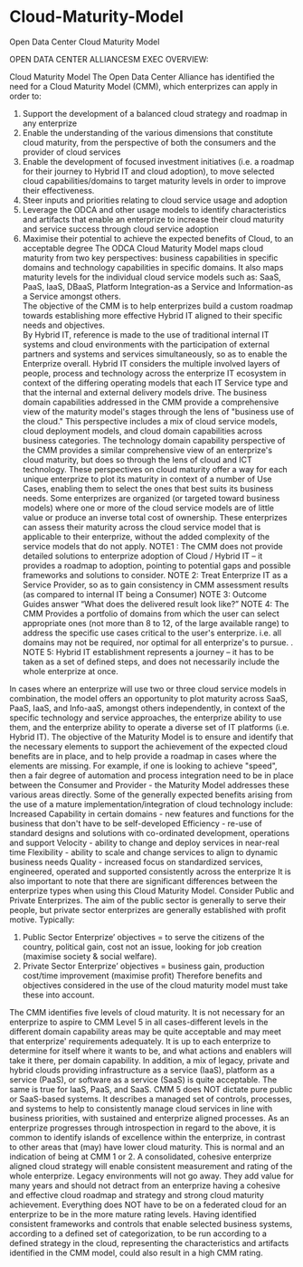 # Cloud-Maturity-Model
Open Data Center Cloud Maturity Model

OPEN DATA CENTER ALLIANCESM EXEC OVERVIEW: 

 Cloud Maturity Model 
 The Open Data Center Alliance has identified the need for a Cloud Maturity Model (CMM), which enterprizes can apply in order to:
1. Support the development of a balanced cloud strategy and roadmap in any enterprize
2. Enable the understanding of the various dimensions that constitute cloud maturity, from the perspective of both the consumers and the provider of cloud services
3. Enable the development of focused investment initiatives (i.e. a roadmap for their journey to Hybrid IT and cloud adoption), to move selected cloud capabilities/domains to target maturity levels in order to improve their effectiveness.
4. Steer inputs and priorities relating to cloud service usage and adoption
5. Leverage the ODCA and other usage models to identify characteristics and artifacts that enable an enterprize to increase their cloud maturity and service success through cloud service adoption
6. Maximise their potential to achieve the expected benefits of Cloud, to an acceptable degree
 The ODCA Cloud Maturity Model maps cloud maturity from two key perspectives: business capabilities in specific domains and technology capabilities in specific domains. It also maps maturity levels for the individual cloud service models such as: SaaS, PaaS, IaaS, DBaaS, Platform Integration-as a Service and Information-as a Service amongst others.  
 The objective of the CMM is to help enterprizes build a custom roadmap towards establishing more effective Hybrid IT aligned to their specific needs and objectives.  
 By Hybrid IT, reference is made to the use of traditional internal IT systems and cloud environments with the participation of external partners and systems and services simultaneously, so as to enable the Enterprize overall.  Hybrid IT considers the multiple involved layers of people, process and technology across the enterprize IT ecosystem in context of the differing operating models that each IT Service type and that the internal and external delivery models drive.
 The business domain capabilities addressed in the CMM provide a comprehensive view of the maturity model's stages through the lens of "business use of the cloud." This perspective includes a mix of cloud service models, cloud deployment models, and cloud domain capabilities across business categories.
 The technology domain capability perspective of the CMM provides a similar comprehensive view of an enterprize's cloud maturity, but does so through the lens of cloud and ICT technology. 
 These perspectives on cloud maturity offer a way for each unique enterprize to plot its maturity in context of a number of Use Cases, enabling them to select the ones that best suits its business needs. Some enterprizes are organized (or targeted toward business models) where one or more of the cloud service models are of little value or produce an inverse total cost of ownership. These enterprizes can assess their maturity across the cloud service model that is applicable to their enterprize, without the added complexity of the service models that do not apply. 
 NOTE1 : The CMM does not provide detailed solutions to enterprize adoption of Cloud / Hybrid IT – it provides a roadmap to adoption, pointing to potential gaps and possible frameworks and solutions to consider.
 NOTE 2: Treat Enterprize IT as a Service Provider, so as to gain consistency in CMM assessment results (as compared to internal IT being a Consumer)
 NOTE 3: Outcome Guides answer “What does the delivered result look like?”
NOTE 4: The CMM Provides a portfolio of domains from which the user can select appropriate ones (not more than 8 to 12, of the large available range) to address the specific use cases critical to the user's enterprize. i.e. all domains may not be required, nor optimal for all enterprize's to pursue.
 .
 NOTE 5: Hybrid IT establishment represents a journey – it has to be taken as a set of defined steps, and does not necessarily include the whole enterprize at once.
 
 In cases where an enterprize will use two or three cloud service models in combination, the model offers an opportunity to plot maturity across SaaS, PaaS, IaaS, and Info-aaS, amongst others independently, in context of the specific technology and service approaches, the enterprize ability to use them, and the enterprize ability to operate a diverse set of IT platforms (i.e. Hybrid IT). 
 The objective of the Maturity Model is to ensure and identify that the necessary elements to support the achievement of the expected cloud benefits are in place, and to help provide a roadmap in cases where the elements are missing.  For example, if one is looking to achieve "speed", then a fair degree of automation and process integration need to be in place between the Consumer and Provider - the Maturity Model addresses these various areas directly.  Some of the generally expected benefits arising from the use of a mature implementation/integration of cloud technology include:
 Increased Capability in certain domains - new features and functions for the business that don't have to be self-developed
 Efficiency - re-use of standard designs and solutions with co-ordinated development, operations and support
 Velocity - ability to change and deploy services in near-real time
 Flexibility - ability to scale and change services to align to dynamic business needs
 Quality - increased focus on standardized services, engineered, operated and supported consistently across the enterprize
 It is also important to note that there are significant differences between the enterprize types when using this Cloud Maturity Model.  Consider Public and Private Enterprizes. The aim of the public sector is generally to serve their people, but private sector enterprizes are generally established with profit motive. Typically:
1. Public Sector Enterprize’ objectives = to serve the citizens of the country, political gain, cost not an issue, looking for job creation (maximise society & social welfare). 
2. Private Sector Enterprize’ objectives = business gain, production cost/time improvement (maximise profit)
 Therefore benefits and objectives considered in the use of the cloud maturity model must take these into account.
 
 The CMM identifies five levels of cloud maturity. It is not necessary for an enterprize to aspire to CMM Level 5 in all cases-different levels in the different domain capability areas may be quite acceptable and may meet that enterprize' requirements adequately. It is up to each enterprize to determine for itself where it wants to be, and what actions and enablers will take it there, per domain capability.
 In addition, a mix of legacy, private and hybrid clouds providing infrastructure as a service (IaaS), platform as a service (PaaS), or software as a service (SaaS) is quite acceptable. The same is true for IaaS, PaaS, and SaaS. CMM 5 does NOT dictate pure public or SaaS-based systems. It describes a managed set of controls, processes, and systems to help to consistently manage cloud services in line with business priorities, with sustained and enterprize aligned processes.
 As an enterprize progresses through introspection in regard to the above, it is common to identify islands of excellence within the enterprize, in contrast to other areas that (may) have lower cloud maturity. This is normal and an indication of being at CMM 1 or 2. A consolidated, cohesive enterprize aligned cloud strategy will enable consistent measurement and rating of the whole enterprize.
 Legacy environments will not go away. They add value for many years and should not detract from an enterprize having a cohesive and effective cloud roadmap and strategy and strong cloud maturity achievement. Everything does NOT have to be on a federated cloud for an enterprize to be in the more mature rating levels. Having identified consistent frameworks and controls that enable selected business systems, according to a defined set of categorization, to be run according to a defined strategy in the cloud, representing the characteristics and artifacts identified in the CMM model, could also result in a high CMM rating.
